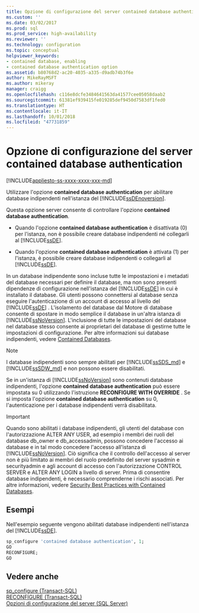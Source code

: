 ```yaml
---
title: Opzione di configurazione del server contained database authentication | Microsoft Docs
ms.custom: ''
ms.date: 03/02/2017
ms.prod: sql
ms.prod_service: high-availability
ms.reviewer: ''
ms.technology: configuration
ms.topic: conceptual
helpviewer_keywords:
- contained database, enabling
- contained database authentication option
ms.assetid: b80768d2-ac20-4035-a335-d9adb74b3f6e
author: MikeRayMSFT
ms.author: mikeray
manager: craigg
ms.openlocfilehash: c116e8dcfe3484641563da41577cee05058daab2
ms.sourcegitcommit: 61381ef939415fe019285def9450d7583df1fed0
ms.translationtype: HT
ms.contentlocale: it-IT
ms.lasthandoff: 10/01/2018
ms.locfileid: "47731859"
---
```

# <a name="contained-database-authentication-server-configuration-option"></a>Opzione di configurazione del server contained database authentication
[!INCLUDE[appliesto-ss-xxxx-xxxx-xxx-md](../../includes/appliesto-ss-xxxx-xxxx-xxx-md.md)]

  Utilizzare l'opzione **contained database authentication** per abilitare database indipendenti nell'istanza del [!INCLUDE[ssDEnoversion](../../includes/ssdenoversion-md.md)].  
  
 Questa opzione server consente di controllare l'opzione **contained database authentication**.  
  
-   Quando l'opzione **contained database authentication** è disattivata (0) per l'istanza, non è possibile creare database indipendenti né collegarli al [!INCLUDE[ssDE](../../includes/ssde-md.md)].  
  
-   Quando l'opzione **contained database authentication** è attivata (1) per l'istanza, è possibile creare database indipendenti o collegarli al [!INCLUDE[ssDE](../../includes/ssde-md.md)].  
  
 In un database indipendente sono incluse tutte le impostazioni e i metadati del database necessari per definire il database, ma non sono presenti dipendenze di configurazione nell'istanza del [!INCLUDE[ssDE](../../includes/ssde-md.md)] in cui è installato il database. Gli utenti possono connettersi al database senza eseguire l'autenticazione di un account di accesso al livello del [!INCLUDE[ssDE](../../includes/ssde-md.md)] . L'isolamento del database dal Motore di database consente di spostare in modo semplice il database in un'altra istanza di [!INCLUDE[ssNoVersion](../../includes/ssnoversion-md.md)]. L'inclusione di tutte le impostazioni del database nel database stesso consente ai proprietari del database di gestirne tutte le impostazioni di configurazione. Per altre informazioni sui database indipendenti, vedere [Contained Databases](../../relational-databases/databases/contained-databases.md).  

> [!NOTE]
> I database indipendenti sono sempre abilitati per [!INCLUDE[ssSDS_md](../../includes/sssds-md.md)] e [!INCLUDE[ssSDW_md](../../includes/sssdw-md.md)] e non possono essere disabilitati.
  
 Se in un'istanza di [!INCLUDE[ssNoVersion](../../includes/ssnoversion-md.md)] sono contenuti database indipendenti, l'opzione **contained database authentication** può essere impostata su 0 utilizzando l'istruzione **RECONFIGURE WITH OVERRIDE** . Se si imposta l'opzione **contained database authentication** su 0, l'autenticazione per i database indipendenti verrà disabilitata.  
  
> [!IMPORTANT]  
>  Quando sono abilitati i database indipendenti, gli utenti del database con l'autorizzazione ALTER ANY USER, ad esempio i membri dei ruoli del database db_owner e db_accessadmin, possono concedere l'accesso ai database e in tal modo concedere l'accesso all'istanza di [!INCLUDE[ssNoVersion](../../includes/ssnoversion-md.md)]. Ciò significa che il controllo dell'accesso al server non è più limitato ai membri del ruolo predefinito del server sysadmin e securityadmin e agli account di accesso con l'autorizzazione CONTROL SERVER e ALTER ANY LOGIN a livello di server. Prima di consentire database indipendenti, è necessario comprenderne i rischi associati. Per altre informazioni, vedere [Security Best Practices with Contained Databases](../../relational-databases/databases/security-best-practices-with-contained-databases.md).  
  
## <a name="examples"></a>Esempi  
 Nell'esempio seguente vengono abilitati database indipendenti nell'istanza del [!INCLUDE[ssDE](../../includes/ssde-md.md)].  
  
```sql  
sp_configure 'contained database authentication', 1;  
GO  
RECONFIGURE;  
GO  
```  
  
## <a name="see-also"></a>Vedere anche  
 [sp_configure &#40;Transact-SQL&#41;](../../relational-databases/system-stored-procedures/sp-configure-transact-sql.md)   
 [RECONFIGURE &#40;Transact-SQL&#41;](../../t-sql/language-elements/reconfigure-transact-sql.md)   
 [Opzioni di configurazione del server &#40;SQL Server&#41;](../../database-engine/configure-windows/server-configuration-options-sql-server.md)  
  
  
